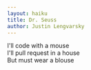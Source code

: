 ```yaml
---
layout: haiku
title: Dr. Seuss 
author: Justin Lengvarsky
---
```


I'll code with a mouse<br>
I'll pull request in a house<br>
But must wear a blouse<br>